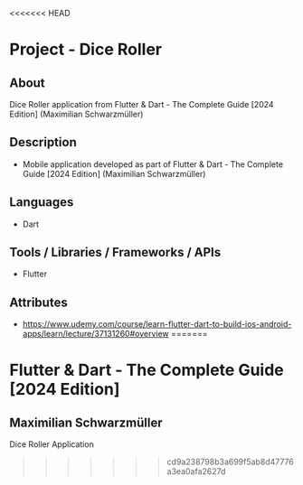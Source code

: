 <<<<<<< HEAD
# Project - Dice Roller

## About

Dice Roller application from Flutter & Dart - The Complete Guide [2024 Edition] (Maximilian Schwarzmüller)

## Description

- Mobile application developed as part of Flutter & Dart - The Complete Guide [2024 Edition] (Maximilian Schwarzmüller)

## Languages

- Dart

## Tools / Libraries / Frameworks / APIs

- Flutter

## Attributes

- https://www.udemy.com/course/learn-flutter-dart-to-build-ios-android-apps/learn/lecture/37131260#overview
=======
# Flutter & Dart - The Complete Guide [2024 Edition]
## Maximilian Schwarzmüller

Dice Roller Application
>>>>>>> cd9a238798b3a699f5ab8d47776a3ea0afa2627d
